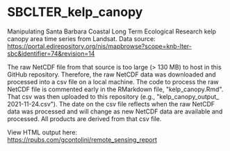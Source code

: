 # SBCLTER_kelp_canopy
Manipulating Santa Barbara Coastal Long Term Ecological Research kelp canopy area time series from Landsat. Data source: https://portal.edirepository.org/nis/mapbrowse?scope=knb-lter-sbc&identifier=74&revision=14

The raw NetCDF file from that source is too large (> 130 MB) to host in this GitHub repository. Therefore, the raw NetCDF data was downloaded and processed into a csv file on a local machine. The code to process the raw NetCDF file is commented early in the RMarkdown file, "kelp_canopy.Rmd". That csv was then uploaded to this repository (e.g., "kelp_canopy_output_ 2021-11-24.csv"). The date on the csv file reflects when the raw NetCDF data was processed and will change as new NetCDF data are available and processed. All products are derived from that csv file.

View HTML output here: https://rpubs.com/gcontolini/remote_sensing_report
